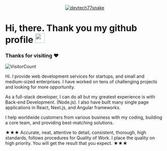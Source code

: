 <p align="center">
  <a href="#"><img src="https://readme-typing-svg.herokuapp.com?font=Architects+Daughter&size=30&duration=3000&pause=800&color=1BCDFF&center=true&vCenter=true&random=false&width=600&height=60&lines=Welcome+to+my+Github+Profile!;Senior+Web+Developer;Android+%26+iOS+App+Developer;Especially+Backend+Development" alt="devtech77snake" /></a>
</p>

<!-- Short Introduction -->

<h1 align = "left">
  Hi, there. Thank you my github profile <img src="https://github.com/devtech77snake/devtech77snake/blob/main/wave.gif" width="30" />

   ### Thanks for visiting :heart:
  ![VisitorCount](https://profile-counter.glitch.me/fireman03151/count.svg)
  &emsp;
  
Hi. I provide web development services for startups, and small and medium-sized enterprises. I have worked on tens of challenging projects and looking for more opportunity.

As a full-stack developer, I can do all but my greatest experience is with Back-end Development. (Node.js).
I also have built many single page applications in React, Next.js, and Angular frameworks.

I help worldwide customers from various business with my coding, building a core team, and providing best-matching solutions.

★★★
Accurate, neat, attentive to detail, consistent, thorough, high standards, follows procedures for Quality of Work.
I place the quality on high priority. You will get the result that you expect.
★★★

